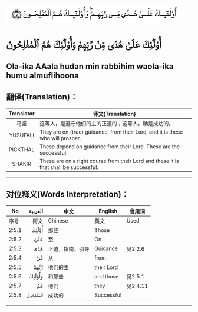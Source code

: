 ![002:005](images/002_005.gif)

# أُوْلَٰٓئِكَ عَلَىٰ هُدًى مِّنْ رَّبِّهِمْ وَأُوْلَٰٓئِكَ هُمُ ٱلْمُفْلِحُونَ

## Ola-ika AAala hudan min rabbihim waola-ika humu almuflihoona

## 翻译(Translation)：

| Translator | 译文(Translation)                                            |
|:----------:| ------------------------------------------------------------ |
| 马坚       | 这等人，是遵守他们的主的正道的；这等人，确是成功的。         |
| YUSUFALI   | They are on (true) guidance, from their Lord, and it is these who will prosper. |
| PICKTHAL   | These depend on guidance from their Lord. These are the successful. |
| SHAKIR     | These are on a right course from their Lord and these it is that shall be successful. |

---

## 对位释义(Words Interpretation)：

| No    |  العربية | 中文             | English    | 曾用词   |
| ----- | -------: | ---------------- | ---------- | -------- |
| 序号  |     阿文 | Chinese          | 英文       | Used     |
| 2:5.1 |    أُوْلَٰٓئِكَ | 那些             | Those      |          |
| 2:5.2 |      عَلَىٰ | 至               | On         |          |
| 2:5.3 |      هُدًى | 正道，指南，引导 | Guidance   | 见2:2.6  |
| 2:5.4 |       مِّنْ | 从               | from       |          |
| 2:5.5 |     رَّبِّهِمْ | 他们的主         | their Lord |          |
| 2:5.6 |   وَأُوْلَٰٓئِكَ | 和那些           | and those  | 见2:5.1  |
| 2:5.7 |       هُمُ | 他们             | they       | 见2:4.11 |
| 2:5.8 | ٱلْمُفْلِحُونَ | 成功的           | Successful |          |

---
